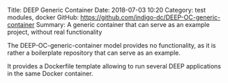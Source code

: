 Title: DEEP Generic Container
Date: 2018-07-03 10:20
Category: test modules, docker
GitHub: https://github.com/indigo-dc/DEEP-OC-generic-container
Summary: A generic container that can serve as an example project,
    without real functionality

The DEEP-OC-generic-container model provides no functionality, as it is rather
a boilerplate repository that can serve as an example.

It provides a Dockerfile template allowing to run several DEEP applications in
the same Docker container.
